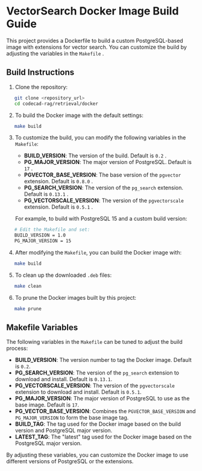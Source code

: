 # VectorSearch Docker Image Build Guide

This project provides a Dockerfile to build a custom PostgreSQL-based image with extensions for vector search. You can customize the build by adjusting the variables in the `Makefile` .

## Build Instructions

1. Clone the repository:
   

```bash
   git clone <repository_url>
   cd codecad-rag/retrieval/docker
   ```

2. To build the Docker image with the default settings:
   

```bash
   make build
   ```

3. To customize the build, you can modify the following variables in the `Makefile`:

   - **BUILD_VERSION**: The version of the build. Default is `0.2` .
   - **PG_MAJOR_VERSION**: The major version of PostgreSQL. Default is `17` .
   - **PGVECTOR_BASE_VERSION**: The base version of the `pgvector` extension. Default is `0.8.0` .
   - **PG_SEARCH_VERSION**: The version of the `pg_search` extension. Default is `0.13.1` .
   - **PG_VECTORSCALE_VERSION**: The version of the `pgvectorscale` extension. Default is `0.5.1` .

   For example, to build with PostgreSQL 15 and a custom build version:
   

```bash
   # Edit the Makefile and set:
   BUILD_VERSION = 1.0
   PG_MAJOR_VERSION = 15
   ```

4. After modifying the `Makefile`, you can build the Docker image with:
   

```bash
   make build
   ```

5. To clean up the downloaded `.deb` files:
   

```bash
   make clean
   ```

6. To prune the Docker images built by this project:
   

```bash
   make prune
   ```

## Makefile Variables

The following variables in the `Makefile` can be tuned to adjust the build process:

* **BUILD_VERSION**: The version number to tag the Docker image. Default is `0.2`.
* **PG_SEARCH_VERSION**: The version of the `pg_search` extension to download and install. Default is `0.13.1`.
* **PG_VECTORSCALE_VERSION**: The version of the `pgvectorscale` extension to download and install. Default is `0.5.1`.
* **PG_MAJOR_VERSION**: The major version of PostgreSQL to use as the base image. Default is `17`.
* **PG_VECTOR_BASE_VERSION**: Combines the `PGVECTOR_BASE_VERSION` and `PG_MAJOR_VERSION` to form the base image tag.
* **BUILD_TAG**: The tag used for the Docker image based on the build version and PostgreSQL major version.
* **LATEST_TAG**: The "latest" tag used for the Docker image based on the PostgreSQL major version.

By adjusting these variables, you can customize the Docker image to use different versions of PostgreSQL or the extensions.

